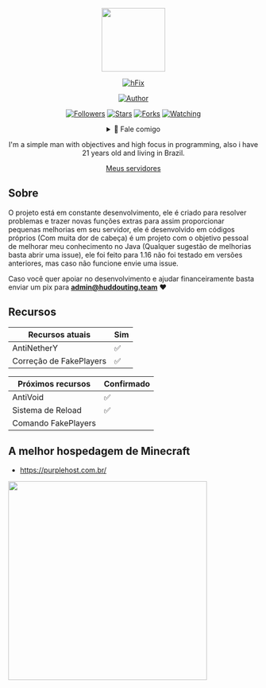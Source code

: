 <p align="center">
<img src="https://avatars.githubusercontent.com/u/66142507?v=4" width="128" height="128"/>
</p>
<p align="center">
<a href="#"><img title="hFix" src="https://img.shields.io/badge/hFix-green?colorA=%23ff0000&colorB=%23017e40&style=for-the-badge"></a>
</p>
<p align="center">
<a href="https://github.com/TheMartinfer22"><img title="Author" src="https://img.shields.io/badge/AUTHOR-TheMartinfer22-orange.svg?style=for-the-badge&logo=github"></a>
</p>
<p align="center">
<a href="https://github.com/TheMartinfer22/followers"><img title="Followers" src="https://img.shields.io/github/followers/TheMartinfer22?color=blue&style=flat-square"></a>
<a href="https://github.com/TheMartinfer22/hFix/stargazers/"><img title="Stars" src="https://img.shields.io/github/stars/TheMartinfer22/hFix?color=red&style=flat-square"></a>
<a href="https://github.com/TheMartinfer22/hFix/network/members"><img title="Forks" src="https://img.shields.io/github/forks/TheMartinfer22/hFix?color=red&style=flat-square"></a>
<a href="https://github.com/TheMartinfer22/hFix/watchers"><img title="Watching" src="https://img.shields.io/github/watchers/TheMartinfer22/hFix?label=Watchers&color=blue&style=flat-square"></a>
</p>
<div align="center">
<details>
 <summary>🥟 Fale comigo</summary>
 
 **Discord**: Ｍａｒｔｉｎｆｅｒ２２ フラ#2169

 **E-mail**: admin@huddouting.team
</details>

I'm a simple man with objectives and high focus in programming, also i have 21 years old and living in Brazil.

<p align="center"><a href="https://discord.gg/FPQVqZZ" target="_blank">Meus servidores</a></p>
</div>

## Sobre

O projeto está em constante desenvolvimento, ele é criado para resolver problemas e trazer novas funções extras para assim proporcionar pequenas melhorias em seu servidor, ele é desenvolvido em códigos próprios (Com muita dor de cabeça) é um projeto com o objetivo pessoal de melhorar meu conhecimento no Java (Qualquer sugestão de melhorias basta abrir uma issue), ele foi feito para 1.16 não foi testado em versões anteriores, mas caso não funcione envie uma issue.

Caso você quer apoiar no desenvolvimento e ajudar financeiramente basta enviar um pix para **admin@huddouting.team** :heart:

## Recursos


| Recursos atuais |Sim|
| ------------- | ------------- |
| AntiNetherY |✅|
| Correção de FakePlayers |✅|

<p></p>

| Próximos recursos |Confirmado|
| ------------- | ------------- |
| AntiVoid |✅|
| Sistema de Reload |✅|
| Comando FakePlayers ||

<p></p>

## A melhor hospedagem de Minecraft 
* https://purplehost.com.br/
<p align="left">
<img src="https://i.imgur.com/ioaE6Kz.png" width="400" height="400"/>
</p>

